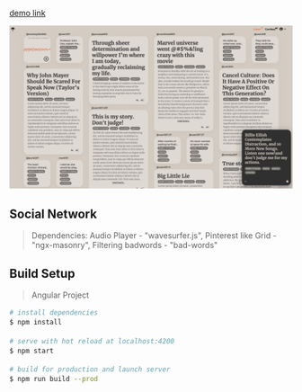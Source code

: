 [demo link](https://nowhere-55.web.app/)

![screenshot](https://github.com/bharath-bandaru/ng-nowhere/blob/wave_js/Screen%20Shot%202022-08-07%20at%203.23.19%20PM.png)

## Social Network <br>
> Dependencies: Audio Player - "wavesurfer.js", Pinterest like Grid - "ngx-masonry", Filtering badwords - "bad-words"

## Build Setup

> Angular Project 

``` bash
# install dependencies
$ npm install 

# serve with hot reload at localhost:4200
$ npm start

# build for production and launch server
$ npm run build --prod
